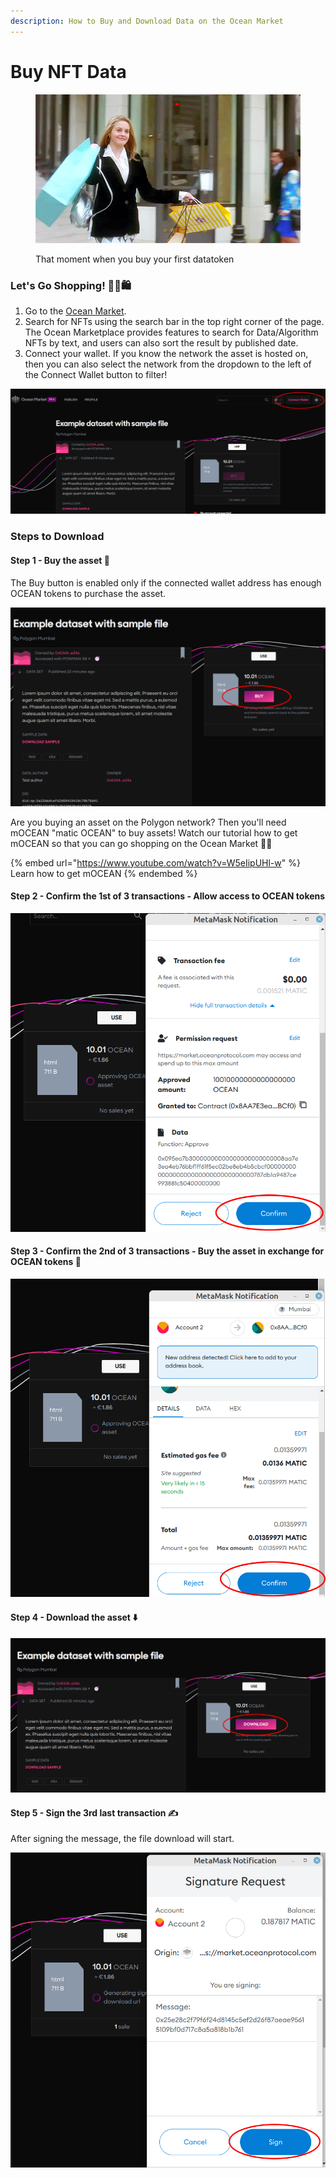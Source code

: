 ```yaml
---
description: How to Buy and Download Data on the Ocean Market
---
```


# Buy NFT Data

<figure><img src="../.gitbook/assets/clueless-shopping.gif" alt=""><figcaption><p>That moment when you buy your first datatoken</p></figcaption></figure>

### Let's Go Shopping! 💁‍♀️🛍️

1. Go to the [Ocean Market](https://v4.market.oceanprotocol.com/).
2. Search for NFTs using the search bar in the top right corner of the page. The Ocean Marketplace provides features to search for Data/Algorithm NFTs by text, and users can also sort the result by published date.
3. Connect your wallet. If you know the network the asset is hosted on, then you can also select the network from the dropdown to the left of the Connect Wallet button to filter!

![Connect your wallet](../.gitbook/assets/market/consume-connect-wallet.png)

### Steps to Download

#### Step 1 - Buy the asset 🫰

The Buy button is enabled only if the connected wallet address has enough OCEAN tokens to purchase the asset.

![Click the large pink Buy button](../.gitbook/assets/market/consume-1.png)

Are you buying an asset on the Polygon network? Then you'll need mOCEAN "matic OCEAN" to buy assets! Watch our tutorial how to get mOCEAN so that you can go shopping on the Ocean Market 🤑🛒

{% embed url="https://www.youtube.com/watch?v=W5eIipUHl-w" %}
Learn how to get mOCEAN
{% endembed %}

#### Step 2 - Confirm the 1st of 3 transactions - Allow access to OCEAN tokens

![Transaction 1: Give the smart contract permission to access OCEAN tokens](../.gitbook/assets/market/consume-2.png)

#### Step 3 - Confirm the 2nd of 3 transactions - Buy the asset in exchange for OCEAN tokens 💸

![Transaction 2: Buy the datatoken giving you access to the asset](../.gitbook/assets/market/consume-3.png)

#### Step 4 - Download the asset ⬇️

![Download asset](../.gitbook/assets/market/consume-4.png)

#### Step 5 - Sign the 3rd last transaction ✍️

After signing the message, the file download will start.

![Sign the message using your wallet](../.gitbook/assets/market/consume-5.png)
